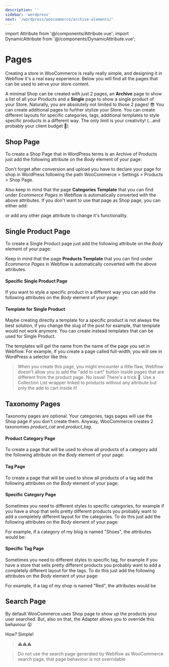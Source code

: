 ```yaml
---
description: ''
sidebar: 'wordpress'
next: '/wordpress/woocommerce/archive-elements/'
---
```

import Attribute from '@/components/Attribute.vue';
import DynamicAttribute from '@/components/DynamicAttribute.vue';

# Pages

Creating a store in WooCommerce is really really simple, and designing it in Webflow it's a real easy experience. Below you will find all the pages that can be used to serve your store content.

A minimal Shop can be created with just 2 pages, an **Archive** page to show a list of all your Products and a **Single** page to show a single product of your Store. Naturally, you are absolutely not limited to those 2 pages! 😎 You can create additional pages to further stylize your Store. You can create different layouts for specific categories, tags, additional templates to style specific products in a different way. The only limit is your creativity! (...and probably your client budget 💸)


## Shop Page

To create a Shop Page that in WordPress terms is an Archive of Products just add the following attribute on the *Body* element of your page:

<Attribute name="page" value="archive" />

<Attribute name="post-type" value="product" />

Don't forget after conversion and upload you have to declare your page for shop in WordPress following the path WooCommerce > Settings > Products > Shop Page.

Also keep in mind that the page **Categories Template** that you can find under *Ecommerce Pages* in Webflow is automatically converted with the above attributes. If you don't want to use that page as Shop page, you can either add:

<Attribute name="page" value="remove" />

or add any other page attribute to change it's functionality.

## Single Product Page

To create a Single Product page just add the following attribute on the *Body* element of your page:

<Attribute name="page" value="single" />

<Attribute name="post-type" value="product" />

Keep in mind that the page **Products Template** that you can find under *Ecommerce Pages* in Webflow is automatically converted with the above attributes.

#### Specific Single Product Page

If you want to style a specific product in a different way you can add the following attributes on the *Body* element of your page:

<Attribute name="page" value="single" />
<Attribute name="post-type" value="product" />
<DynamicAttribute name="specific" value="slug of the product" />


#### Template for Single Product

Maybe creating directly a template for a specific product is not always the best solution, if you change the slug of the post for example, that template would not work anymore. You can create instead templates that can be used for Single Product. 

<Attribute name="page" value="template" />
<Attribute name="post-type" value="product" />

The templates will get the name from the name of the page you set in Webflow. For example, if you create a page called full-width, you will see in WordPress a selector like this:

<div align="center">
  <g-image src="~/assets/images/template-selector.png" />
</div>

> When you create this page, you might encounter a little flaw, Webflow doesn't allow you to add the "add to cart" button inside pages that are different from the product page. No issue! There's a trick 🧙. Use a Collection List wrapper linked to products without any attribute but only the add to cart inside it!

## Taxonomy Pages

Taxonomy pages are optional. Your categories, tags pages will use the Shop page if you don't create them. Anyway, WooCommerce creates 2 taxonomies *product_cat* and *product_tag*.

#### Product Category Page
To create a page that will be used to show all products of a category add the following attribute on the *Body* element of your page:

<Attribute name="page" value="taxonomy" />
<Attribute name="post-type" value="product_cat" />

#### Tag Page
To create a page that will be used to show all products of a tag add the following attributes on the *Body* element of your page:

<Attribute name="page" value="taxonomy" />
<Attribute name="post-type" value="product_tag" />

#### Specific Category Page
Sometimes you need to different styles to specific categories, for example if you have a shop that sells pretty different products you probably want to add a completely different layout for the categories. To do this just add the following attributes on the *Body* element of your page:

<Attribute name="page" value="taxonomy" />
<Attribute name="post-type" value="product_cat" />
<DynamicAttribute name="specific" value="slug of the category" />

For example, if a category of my blog is named "Shoes", the attributes would be:

<Attribute name="page" value="taxonomy" />
<Attribute name="post-type" value="product_cat" />
<Attribute name="specific" value="shoes" />

#### Specific Tag Page
Sometimes you need to different styles to specific tag, for example if you have a store that sells pretty different products you probably want to add a completely different layout for the tags. To do this just add the following attributes on the *Body* element of your page:

<Attribute name="page" value="taxonomy" />
<Attribute name="post-type" value="product_tag" />
<DynamicAttribute name="specific" value="slug of the tag" />

For example, if a tag of my shop is named "Red", the attributes would be

<Attribute name="page" value="taxonomy" />
<Attribute name="post-type" value="product_tag" />
<Attribute name="specific" value="red" />

## Search Page

By default WooCommerce uses Shop page to show up the products your user searched. But, also on that, the Adapter allows you to override this behaviour 😲

How? Simple! 

<Attribute name="page" value="search" />
<Attribute name="post-type" value="product" />

> ⚠️⚠️⚠️

> Do not use the search page generated by Webflow as WooCommerce search page, that page behaviour is not overridable
